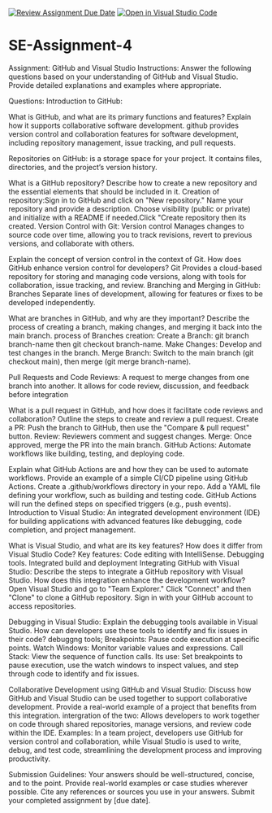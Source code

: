 [![Review Assignment Due Date](https://classroom.github.com/assets/deadline-readme-button-22041afd0340ce965d47ae6ef1cefeee28c7c493a6346c4f15d667ab976d596c.svg)](https://classroom.github.com/a/GvXCZgfk)
[![Open in Visual Studio Code](https://classroom.github.com/assets/open-in-vscode-2e0aaae1b6195c2367325f4f02e2d04e9abb55f0b24a779b69b11b9e10269abc.svg)](https://classroom.github.com/online_ide?assignment_repo_id=15438880&assignment_repo_type=AssignmentRepo)
# SE-Assignment-4
Assignment: GitHub and Visual Studio
Instructions:
Answer the following questions based on your understanding of GitHub and Visual Studio. Provide detailed explanations and examples where appropriate.

Questions:
Introduction to GitHub:

What is GitHub, and what are its primary functions and features? Explain how it supports collaborative software development.
github provides version control and collaboration features for software development, including repository management, issue tracking, and pull requests.

Repositories on GitHub:
 is a storage space for your project. It contains files, directories, and the project’s version history.

What is a GitHub repository? Describe how to create a new repository and the essential elements that should be included in it.
Creation of repository:Sign in to GitHub and click on "New repository."
Name your repository and provide a description.
Choose visibility (public or private) and initialize with a README if needed.Click "Create repository then its created.
Version Control with Git:
Version control Manages changes to source code over time, allowing you to track revisions, revert to previous versions, and collaborate with others.

Explain the concept of version control in the context of Git. How does GitHub enhance version control for developers?
Git Provides a cloud-based repository for storing and managing code versions, along with tools for collaboration, issue tracking, and review.
Branching and Merging in GitHub:
 Branches Separate lines of development, allowing for features or fixes to be developed independently.

What are branches in GitHub, and why are they important? Describe the process of creating a branch, making changes, and merging it back into the main branch.
process of Branches creation:
Create a Branch: git branch branch-name then git checkout branch-name.
Make Changes: Develop and test changes in the branch.
Merge Branch: Switch to the main branch (git checkout main), then merge (git merge branch-name).

Pull Requests and Code Reviews:
A request to merge changes from one branch into another. It allows for code review, discussion, and feedback before integration

What is a pull request in GitHub, and how does it facilitate code reviews and collaboration? Outline the steps to create and review a pull request.
Create a PR: Push the branch to GitHub, then use the "Compare & pull request" button.
Review: Reviewers comment and suggest changes.
Merge: Once approved, merge the PR into the main branch.
GitHub Actions:
Automate workflows like building, testing, and deploying code.

Explain what GitHub Actions are and how they can be used to automate workflows. Provide an example of a simple CI/CD pipeline using GitHub Actions.
Create a .github/workflows directory in your repo.
Add a YAML file defining your workflow, such as building and testing code.
GitHub Actions will run the defined steps on specified triggers (e.g., push events).
Introduction to Visual Studio:
An integrated development environment (IDE) for building applications with advanced features like debugging, code completion, and project management.

What is Visual Studio, and what are its key features? How does it differ from Visual Studio Code?
Key features:
Code editing with IntelliSense.
Debugging tools.
Integrated build and deployment
Integrating GitHub with Visual Studio:
Describe the steps to integrate a GitHub repository with Visual Studio. How does this integration enhance the development workflow?
Open Visual Studio and go to "Team Explorer."
Click "Connect" and then "Clone" to clone a GitHub repository.
Sign in with your GitHub account to access repositories.

Debugging in Visual Studio:
Explain the debugging tools available in Visual Studio. How can developers use these tools to identify and fix issues in their code?
debuggng tools; Breakpoints: Pause code execution at specific points.
Watch Windows: Monitor variable values and expressions.
Call Stack: View the sequence of function calls.
Its use: Set breakpoints to pause execution, use the watch windows to inspect values, and step through code to identify and fix issues.

Collaborative Development using GitHub and Visual Studio:
Discuss how GitHub and Visual Studio can be used together to support collaborative development. Provide a real-world example of a project that benefits from this integration.
intergration of the two: Allows developers to work together on code through shared repositories, manage versions, and review code within the IDE.
Examples: In a team project, developers use GitHub for version control and collaboration, while Visual Studio is used to write, debug, and test code, streamlining the development process and improving productivity.



Submission Guidelines:
Your answers should be well-structured, concise, and to the point.
Provide real-world examples or case studies wherever possible.
Cite any references or sources you use in your answers.
Submit your completed assignment by [due date].
